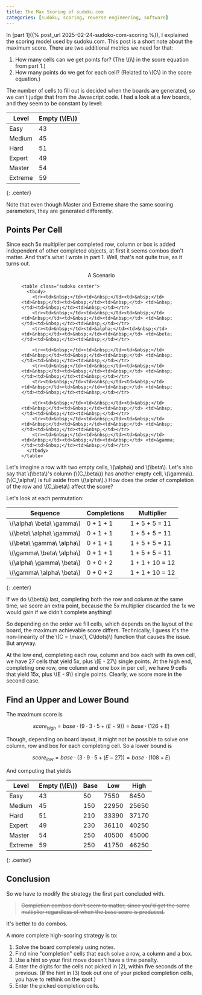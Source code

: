```yaml
---
title: The Max Scoring of sudoku.com
categories: [sudoku, scoring, reverse engineering, software]
---
```


In [part 1]({% post_url 2025-02-24-sudoko-com-scoring %}), I explained the scoring model used by sudoku.com.
This post is a short note about the maximum score.
There are two additional metrics we need for that:

1. How many cells can we get points for? (The \\(i\\) in the score equation from part 1.)
2. How many points do we get for each cell? (Related to \\(C\\) in the score equation.)

The number of cells to fill out is decided when the boards are generated, so we can't judge that from the Javascript code.
I had a look at a few boards, and they seem to be constant by level:

|  Level  | Empty (\\(E\\)) |
|---------|-----------------|
| Easy    |              43 |
| Medium  |              45 |
| Hard    |              51 |
| Expert  |              49 |
| Master  |              54 |
| Extreme |              59 |
{: .center}

Note that even though Master and Extreme share the same scoring parameters, they are generated differently.

## Points Per Cell

Since each 5x multiplier per completed row, column or box is added independent of other completed objects, at first it seems combos don't matter.
And that's what I wrote in part 1.
Well, that's not quite true, as it turns out.

<figure>
    <figcaption>A Scenario</figcaption>

    <table class="sudoku center">
      <tbody>
        <tr><td>&nbsp;</td><td>&nbsp;</td><td>&nbsp;</td> <td>&nbsp;</td><td>&nbsp;</td><td>&nbsp;</td> <td>&nbsp;</td><td>&nbsp;</td><td>&nbsp;</td></tr>
        <tr><td>&nbsp;</td><td>&nbsp;</td><td>&nbsp;</td> <td>&nbsp;</td><td>&nbsp;</td><td>&nbsp;</td> <td>&nbsp;</td><td>&nbsp;</td><td>&nbsp;</td></tr>
        <tr><td>&nbsp;</td><td>&alpha;</td><td>&nbsp;</td> <td>&nbsp;</td><td>&nbsp;</td><td>&nbsp;</td> <td>&beta;</td><td>&nbsp;</td><td>&nbsp;</td></tr>

        <tr><td>&nbsp;</td><td>&nbsp;</td><td>&nbsp;</td> <td>&nbsp;</td><td>&nbsp;</td><td>&nbsp;</td> <td>&nbsp;</td><td>&nbsp;</td><td>&nbsp;</td></tr>
        <tr><td>&nbsp;</td><td>&nbsp;</td><td>&nbsp;</td> <td>&nbsp;</td><td>&nbsp;</td><td>&nbsp;</td> <td>&nbsp;</td><td>&nbsp;</td><td>&nbsp;</td></tr>
        <tr><td>&nbsp;</td><td>&nbsp;</td><td>&nbsp;</td> <td>&nbsp;</td><td>&nbsp;</td><td>&nbsp;</td> <td>&nbsp;</td><td>&nbsp;</td><td>&nbsp;</td></tr>

        <tr><td>&nbsp;</td><td>&nbsp;</td><td>&nbsp;</td> <td>&nbsp;</td><td>&nbsp;</td><td>&nbsp;</td> <td>&nbsp;</td><td>&nbsp;</td><td>&nbsp;</td></tr>
        <tr><td>&nbsp;</td><td>&nbsp;</td><td>&nbsp;</td> <td>&nbsp;</td><td>&nbsp;</td><td>&nbsp;</td> <td>&nbsp;</td><td>&nbsp;</td><td>&nbsp;</td></tr>
        <tr><td>&nbsp;</td><td>&nbsp;</td><td>&nbsp;</td> <td>&nbsp;</td><td>&nbsp;</td><td>&nbsp;</td> <td>&gamma;</td><td>&nbsp;</td><td>&nbsp;</td></tr>
      </tbody>
    </table>
</figure>

<style>
figcaption {
  text-align: center;
}

table.sudoku {
  border-collapse: collapse;
  border: 2px solid black;
  box-shadow: 3px 3px 3px #0004;
}

table.sudoku td {
  border: 1px solid #aaa;
  height: 2em;
  width: 2em;
  text-align: center;
  vertical-align: center;
}

table.sudoku tr:nth-child(3) td {
  background-color: #ff8;
}

table.sudoku tr td:nth-child(7) {
  background-color: #f8f;
}

table.sudoku tr:nth-child(3) td,
table.sudoku tr:nth-child(6) td {
  border-bottom-width: 2px;
}

table.sudoku tr td:nth-child(3),
table.sudoku tr td:nth-child(6) {
  border-right-width: 2px;
}
</style>

Let's imagine a row with two empty cells, \\(\alpha\\) and \\(\beta\\).
Let's also say that \\(\beta\\)'s column (\\(C_\beta\\)) has another empty cell, \\(\gamma\\).
(\\(C_\alpha\\) is full aside from \\(\alpha\\).)
How does the order of completion of the row and \\(C_\beta\\) affect the score?

Let's look at each permutation:

|           Sequence          | Completions |    Multiplier   |
|-----------------------------|-------------|-----------------|
| \\(\alpha\ \beta\ \gamma\\) | 0 + 1 + 1   | 1 + 5 +  5 = 11 |
| \\(\beta\ \alpha\ \gamma\\) | 0 + 1 + 1   | 1 + 5 +  5 = 11 |
| \\(\beta\ \gamma\ \alpha\\) | 0 + 1 + 1   | 1 + 5 +  5 = 11 |
| \\(\gamma\ \beta\ \alpha\\) | 0 + 1 + 1   | 1 + 5 +  5 = 11 |
| \\(\alpha\ \gamma\ \beta\\) | 0 + 0 + 2   | 1 + 1 + 10 = 12 |
| \\(\gamma\ \alpha\ \beta\\) | 0 + 0 + 2   | 1 + 1 + 10 = 12 |
{: .center}

If we do \\(\beta\\) last, completing both the row and column at the same time, we score an extra point, because the 5x multiplier discarded the 1x we would gain if we didn't complete anything!

So depending on the order we fill cells, which depends on the layout of the board, the maximum achievable score differs.
Technically, I guess it's the non-linearity of the \\(C = \max(1, C\ldots)\\) function that causes the issue.
But anyway.

At the low end, completing each row, column and box each with its own cell, we have 27 cells that yield 5x, plus \\(E - 27\\) single points.
At the high end, completing one row, one column and one box in per cell, we have 9 cells that yield 15x, plus \\(E - 9\\) single points.
Clearly, we score more in the second case.

## Find an Upper and Lower Bound

The maximum score is

$$
score_{high} = base \cdot (9 \cdot 3 \cdot 5 + (E - 9)) = base \cdot (126 + E)
$$

Though, depending on board layout, it might not be possible to solve one column, row and box for each completing cell.
So a lower bound is

$$
score_{low} = base \cdot (3 \cdot 9 \cdot 5 + (E - 27)) = base \cdot (108 + E)
$$

And computing that yields

|  Level  | Empty (\\(E\\)) | Base |  Low  |  High |
|---------|-----------------|------|-------|-------|
| Easy    |              43 |   50 |  7550 |  8450 |
| Medium  |              45 |  150 | 22950 | 25650 |
| Hard    |              51 |  210 | 33390 | 37170 |
| Expert  |              49 |  230 | 36110 | 40250 |
| Master  |              54 |  250 | 40500 | 45000 |
| Extreme |              59 |  250 | 41750 | 46250 |
{: .center}

## Conclusion

So we have to modify the strategy the first part concluded with.

> ~~Completion combos don't seem to matter, since you'd get the same multiplier regardless of when the base score is produced.~~

It's better to do combos.

A more complete high-scoring strategy is to:

1. Solve the board completely using notes.
2. Find nine "completion" cells that each solve a row, a column and a box.
3. Use a hint so your first move doesn't have a time penalty.
4. Enter the digits for the cells not picked in (2), within five seconds of the previous.
   (If the hint in (3) took out one of your picked completion cells, you have to rethink on the spot.)
5. Enter the picked completion cells.

<script id="MathJax-script" async src="https://cdn.jsdelivr.net/npm/mathjax@3/es5/tex-mml-chtml.js"></script>
